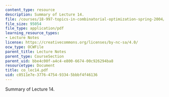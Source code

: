 ```yaml
---
content_type: resource
description: Summary of Lecture 14.
file: /courses/18-997-topics-in-combinatorial-optimization-spring-2004/c0511e7e3776475493345bbbf4f46136_co_lec14.pdf
file_size: 95054
file_type: application/pdf
learning_resource_types:
- Lecture Notes
license: https://creativecommons.org/licenses/by-nc-sa/4.0/
ocw_type: OCWFile
parent_title: Lecture Notes
parent_type: CourseSection
parent_uid: bbe4c00f-a4c4-e800-6674-00c926294ba8
resourcetype: Document
title: co_lec14.pdf
uid: c0511e7e-3776-4754-9334-5bbbf4f46136
---
```

Summary of Lecture 14.